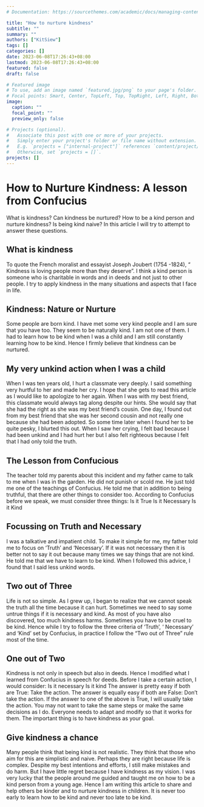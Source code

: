 ```yaml
---
# Documentation: https://sourcethemes.com/academic/docs/managing-content/

title: "How to nurture kindness"
subtitle: ""
summary: ""
authors: ["KitSiew"]
tags: []
categories: []
date: 2023-06-08T17:26:43+08:00
lastmod: 2023-06-08T17:26:43+08:00
featured: false
draft: false

# Featured image
# To use, add an image named `featured.jpg/png` to your page's folder.
# Focal points: Smart, Center, TopLeft, Top, TopRight, Left, Right, BottomLeft, Bottom, BottomRight.
image:
  caption: ""
  focal_point: ""
  preview_only: false

# Projects (optional).
#   Associate this post with one or more of your projects.
#   Simply enter your project's folder or file name without extension.
#   E.g. `projects = ["internal-project"]` references `content/project/deep-learning/index.md`.
#   Otherwise, set `projects = []`.
projects: []
---
```

# How to Nurture Kindness: A lesson from Confucius 
What is kindness? Can kindness be nurtured? How to be a kind person and nurture kindness? Is being kind naive?  In this article I will try to attempt to answer these questions.

## What is kindness
To quote the French moralist and essayist Joseph Joubert (1754 -1824), “ Kindness is loving people more than they deserve”. I think a kind person is someone who is charitable in words and in deeds and not just to other people. I try to apply kindness in the many situations and aspects that I face in life. 

## Kindness: Nature or Nurture
Some people are born kind. I have met some very kind people and I am sure that you have too. They seem to be naturally kind. I am not one of them. I had to learn how to be kind when I was a child and I am still constantly learning how to be kind. Hence I firmly believe that kindness can be nurtured. 

## My very unkind action when I was a child
When I was ten years old, I hurt a classmate very deeply. I said something very hurtful to her and made her cry. I hope that she gets to read this article as I would like to apologize to her again. When I was with my best friend, this classmate would always tag along despite our hints. She would say that she had the right as she was my best friend’s cousin. One day, I found out from my best friend that she was her second cousin and not really one because she had been adopted. So some time later when I found her to be quite pesky, I blurted this out. When I saw her crying, I felt bad because I had been unkind and I had hurt her but I also felt righteous because I felt that I had only told the truth.

## The Lesson from Confucious
The teacher told my parents about this incident and my father came to talk to me when I was in the garden. He did not punish or scold me. He just told me one of the teachings of Confucius.  He told me that in addition to being truthful, that there are other things to consider too. According to Confucius before we speak, we must consider three things:
Is it True
Is it Necessary
Is it Kind

## Focussing on Truth and Necessary
I was a talkative and impatient child. To make it simple for me, my father told me to focus on ‘Truth’ and ‘Necessary’. If it was not necessary then it is better not to say it out because many times we say things that are not kind. He told me that we have to learn to be kind. When I followed this advice,  I found that I said less unkind words. 

## Two out of Three
Life is not so simple. As I grew up, I began to realize that we cannot speak the truth all the time because it can hurt. Sometimes we need to say some untrue things if it is necessary and kind. As most of you have also discovered, too much kindness harms. Sometimes you have to be cruel to be kind. Hence while I try to follow the three criteria of ‘Truth’, ‘ Necessary’ and ‘Kind’ set by Confucius, in practice I follow the “Two out of Three” rule most of the time. 

## One out of Two
Kindness is not only in speech but also in deeds. Hence I modified what I learned from Confucius in speech for deeds. Before I take a certain action, I would consider: 
Is it necessary
Is it kind
The answer is pretty easy if both are True: Take the action.
The answer is equally easy if both are False: Don’t take the action.
If the answer to one of the above is True, I will usually take the action. You may not want to take the same steps or make the same decisions as I do. Everyone needs to adapt and modify so that it works for them. The important thing is to have kindness as your goal. 

## Give kindness a chance
Many people think that being kind is not realistic. They think that those who aim for this are simplistic and naive. Perhaps they are right because life is complex. Despite my best intentions and efforts, I still make mistakes and do harm. But I have little regret because I have kindness as my vision. I was very lucky that the people around me guided and taught me on how to be a kind person from a young age.  Hence I am writing this article to share and help others be kinder and to nurture kindness in children. It is never too early to learn how to be kind and  never too late to be kind.

